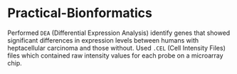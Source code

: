 # Practical-Bionformatics

Performed `DEA` (Differential Expression Analysis) identify genes that showed significant differences in expression levels between humans with heptacellular carcinoma and those without.
Used `.CEL` (Cell Intensity Files) files which contained raw intensity values for each probe on a microarray chip.
